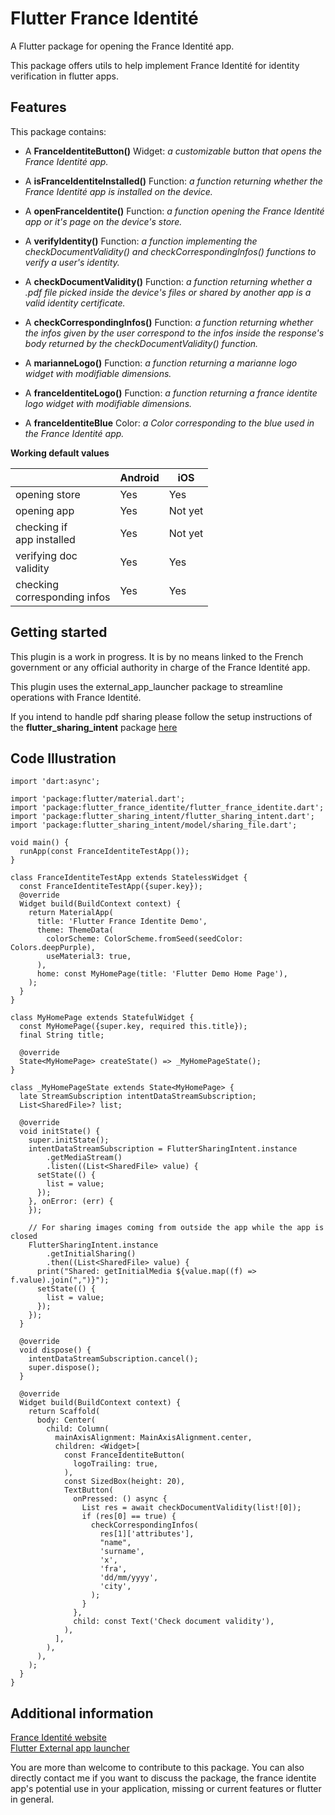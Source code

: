 # Flutter France Identité
A Flutter package for opening the France Identité app.

This package offers utils to help implement France Identité for identity verification in flutter apps.

## Features

This package contains:

- A  **FranceIdentiteButton()** Widget: *a customizable button that opens the France Identité app.*

-  A **isFranceIdentiteInstalled()**  Function: *a function returning whether the France Identité app is installed on the device.*

-  A **openFranceIdentite()** Function: *a function opening the France Identité app or it's page on the device's store.*

- A **verifyIdentity()** Function: *a function implementing the checkDocumentValidity() and checkCorrespondingInfos() functions to verify a user's identity.*

- A **checkDocumentValidity()** Function: *a function returning whether a .pdf file picked inside the device's files or shared by another app is a valid identity certificate.*

- A **checkCorrespondingInfos()** Function: *a function returning whether the infos given by the user correspond to the infos inside the response's body returned by the checkDocumentValidity() function.*

-  A **marianneLogo()**  Function: *a function returning a marianne logo widget with modifiable dimensions.*

-  A **franceIdentiteLogo()**  Function: *a function returning a france identite logo widget with modifiable dimensions.*

-  A **franceIdentiteBlue**  Color: *a Color corresponding to the blue used in the France Identité app.*

**Working default values**

| | Android | iOS |
|--- | ------- | --- |
| opening store | Yes | Yes |
| opening app | Yes | Not yet |
| checking if<br>app installed | Yes | Not yet |
| verifying doc<br>validity | Yes | Yes |
| checking <br>corresponding infos | Yes | Yes |

## Getting started

This plugin is a work in progress. It is by no means linked to the French government or any official authority in charge of the France Identité app.

This plugin uses the external_app_launcher package to streamline operations with France Identité.

If you intend to handle pdf sharing please follow the setup instructions of the **flutter_sharing_intent** package [here](https://pub.dev/packages/flutter_sharing_intent)

## Code Illustration

```
import 'dart:async';

import 'package:flutter/material.dart';
import 'package:flutter_france_identite/flutter_france_identite.dart';
import 'package:flutter_sharing_intent/flutter_sharing_intent.dart';
import 'package:flutter_sharing_intent/model/sharing_file.dart';

void main() {
  runApp(const FranceIdentiteTestApp());
}

class FranceIdentiteTestApp extends StatelessWidget {
  const FranceIdentiteTestApp({super.key});
  @override
  Widget build(BuildContext context) {
    return MaterialApp(
      title: 'Flutter France Identite Demo',
      theme: ThemeData(
        colorScheme: ColorScheme.fromSeed(seedColor: Colors.deepPurple),
        useMaterial3: true,
      ),
      home: const MyHomePage(title: 'Flutter Demo Home Page'),
    );
  }
}

class MyHomePage extends StatefulWidget {
  const MyHomePage({super.key, required this.title});
  final String title;

  @override
  State<MyHomePage> createState() => _MyHomePageState();
}

class _MyHomePageState extends State<MyHomePage> {
  late StreamSubscription intentDataStreamSubscription;
  List<SharedFile>? list;

  @override
  void initState() {
    super.initState();
    intentDataStreamSubscription = FlutterSharingIntent.instance
        .getMediaStream()
        .listen((List<SharedFile> value) {
      setState(() {
        list = value;
      });
    }, onError: (err) {
    });

    // For sharing images coming from outside the app while the app is closed
    FlutterSharingIntent.instance
        .getInitialSharing()
        .then((List<SharedFile> value) {
      print("Shared: getInitialMedia ${value.map((f) => f.value).join(",")}");
      setState(() {
        list = value;
      });
    });
  }

  @override
  void dispose() {
    intentDataStreamSubscription.cancel();
    super.dispose();
  }

  @override
  Widget build(BuildContext context) {
    return Scaffold(
      body: Center(
        child: Column(
          mainAxisAlignment: MainAxisAlignment.center,
          children: <Widget>[
            const FranceIdentiteButton(
              logoTrailing: true,
            ),
            const SizedBox(height: 20),
            TextButton(
              onPressed: () async {
                List res = await checkDocumentValidity(list![0]);
                if (res[0] == true) {
                  checkCorrespondingInfos(
                    res[1]['attributes'],
                    "name",
                    'surname',
                    'x',
                    'fra',
                    'dd/mm/yyyy',
                    'city',
                  );
                }
              },
              child: const Text('Check document validity'),
            ),
          ],
        ),
      ),
    );
  }
}

```

## Additional information

[France Identité website](https://france-identite.gouv.fr/)<br>
[Flutter External app launcher](https://pub.dev/packages/external_app_launcher)

You are more than welcome to contribute to this package. You can also directly contact me if you want to discuss the package, the france identite app's potential use in your application, missing or current features or flutter in general.
